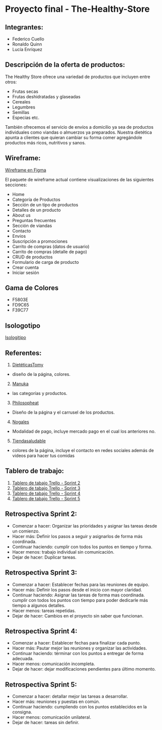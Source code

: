 # Proyecto final - The-Healthy-Store

## Integrantes:
- Federico Cuello
- Ronaldo Quinn
- Lucía Enríquez

## Descripción de la oferta de productos: 
The Healthy Store ofrece una variedad de productos que incluyen entre otros: 

- Frutas secas
- Frutas deshidratadas y glaseadas
- Cereales
- Legumbres
- Semillas 
- Especias etc. 

También ofrecemos el servicio de envíos a domicilio ya sea de productos individuales como viandas o almuerzos ya preparados. Nuestra dietética apunta a clientes que quieran cambiar su forma comer agregándole productos más ricos, nutritivos y sanos.

## Wireframe:
[Wireframe en Figma](https://www.figma.com/file/jgKF7qxV43EIZYoDkmjOth/The-Healthy-Store?node-id=33%3A0)

El paquete de wireframe actual contiene visualizaciones de las siguientes secciones:
- Home
- Categoría de Productos
- Sección de un tipo de productos
- Detalles de un producto
- About us
- Preguntas frecuentes
- Sección de viandas
- Contacto
- Envios
- Suscripción a promociones
- Carrito de compras (datos de usuario)
- Carrito de compras (detalle de pago)
- CRUD de productos
- Formulario de carga de producto
- Crear cuenta
- Iniciar sesión

## Gama de Colores

- F5803E
- FD9C65
- F39C77 

## Isologotipo
[Isologitipo](https://github.com/luciaen/The-Healthy-Store/blob/master/logo.PNG)

## Referentes:
1. [DietéticasTomy](https://www.dieteticastomy.com.ar/nosotros/?nc=1608484175) 
* diseño de la página, colores.
2. [Manuka](https://www.manukab.com.ar/) 
* las categorías y productos.
3. [Philosopheat](https://www.philosopheat.com.ar/) 
* Diseño de la página y el carrusel de los productos.
4. [Nogales](http://www.nogalesargentinos.com.ar/index.php) 
* Modalidad de pago, incluye mercado pago en el cual los anteriores no.
5. [Tiendasaludable](https://www.tiendasaludable.com.ar/)
* colores de la página, incluye el contacto en redes sociales además de videos para hacer tus comidas

## Tablero de trabajo:
1. [Tablero de tabajo Trello - Sprint 2](https://trello.com/b/MFo7gS4r/trabajo-integrador-dh)
2. [Tablero de tabajo Trello - Sprint 3](https://trello.com/invite/b/2rz3WLpy/7d1aeb3ea7f12201b478dce3624aac1a/pi-sprint-3)
3. [Tablero de tabajo Trello - Sprint 4](https://trello.com/b/K62fmLKF/pi-sprint-4)
4. [Tablero de tabajo Trello - Sprint 5](https://trello.com/invite/b/BlvDZc4k/6f35467fd8ffe3da13d94da9e61e1f5b/sprint-5)


## Retrospectiva Sprint 2:
- Comenzar a hacer: Organizar las prioridades y asignar las tareas desde un comienzo.
- Hacer más: Definir los pasos a seguir y asignarlos de forma más coordinada.
- Continuar haciendo: cumplir con todos los puntos en tiempo y forma.
- Hacer menos: trabajo individual sin comunicación.
- Dejar de hacer: Duplicar tareas.

## Retrospectiva Sprint 3:
- Comenzar a hacer: Establecer fechas para las reuniones de equipo.
- Hacer más: Definir los pasos desde el inicio con mayor claridad.
- Continuar haciendo: Asignar las tareas de forma mas coordinada. cumplir con todos los puntos con tiempo para poder dedicarle más tiempo a algunos detalles.
- Hacer menos: tareas repetidas.
- Dejar de hacer: Cambios en el proyecto sin saber que funcionan.

## Retrospectiva Sprint 4:
- Comenzar a hacer: Establecer fechas para finalizar cada punto.
- Hacer más: Pautar mejor las reuniones y organizar las actividades.
- Continuar haciendo: términar con los puntos a entregar de forma adecuada.
- Hacer menos: comunicación incompleta.
- Dejar de hacer: dejar modificaciones pendientes para último momento.

## Retrospectiva Sprint 5:
- Comenzar a hacer: detallar mejor las tareas a desarrollar.
- Hacer más: reuniones y puestas en común.
- Continuar haciendo: cumpliendo con los puntos establecidos en la consigna.
- Hacer menos: comunicación unilateral.
- Dejar de hacer: tareas sin definir.

